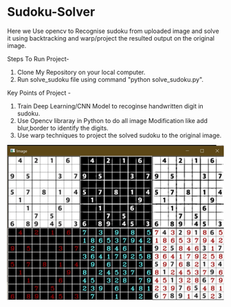 # Sudoku-Solver

Here we Use opencv to Recognise sudoku from uploaded image and solve it using backtracking and warp/project the resulted output on the original image.

Steps To Run Project-


  1. Clone My Repository on your local computer.
  2. Run solve_sudoku file using command "python solve_sudoku.py".
  
  
Key Points of Project - 

  
   1. Train Deep Learning/CNN Model to recoginse handwritten digit in sudoku.
   2. Use Opencv libraray in Python to do all image Modification like add blur,border to identify the digits.
   3. Use warp techniques to project the solved sudoku to the original image.


![alt text](https://github.com/tj0389/Sudoku-Solver/blob/main/Screenshot%202020-11-09%20114810.jpg)



